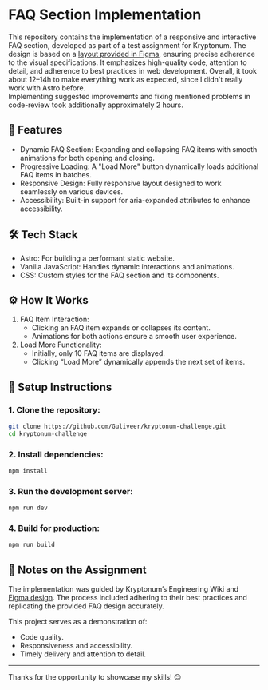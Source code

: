 # FAQ Section Implementation

This repository contains the implementation of a responsive and interactive FAQ section,
developed as part of a test assignment for Kryptonum.
The design is based on a [layout provided in Figma](./design.pdf), ensuring precise adherence to the visual specifications.
It emphasizes high-quality code, attention to detail, and adherence to best practices in web development.
Overall, it took about 12–14h to make everything work as expected, since I didn't really work with Astro before.  
Implementing suggested improvements and fixing mentioned problems in code-review took additionally approximately 2 hours.


## 🚀 Features

- Dynamic FAQ Section: Expanding and collapsing FAQ items with smooth animations for both opening and closing.
- Progressive Loading: A "Load More" button dynamically loads additional FAQ items in batches.
- Responsive Design: Fully responsive layout designed to work seamlessly on various devices.
- Accessibility: Built-in support for aria-expanded attributes to enhance accessibility.

## 🛠️ Tech Stack

- Astro: For building a performant static website.
- Vanilla JavaScript: Handles dynamic interactions and animations.
- CSS: Custom styles for the FAQ section and its components.

## ⚙️ How It Works

1. FAQ Item Interaction:
   - Clicking an FAQ item expands or collapses its content.
   - Animations for both actions ensure a smooth user experience.
2. Load More Functionality:
   - Initially, only 10 FAQ items are displayed.
   - Clicking “Load More” dynamically appends the next set of items.

## 🔧 Setup Instructions

### 1. Clone the repository:

```bash
git clone https://github.com/Guliveer/kryptonum-challenge.git
cd kryptonum-challenge
```

### 2. Install dependencies:

```bash
npm install
```

### 3. Run the development server:

```bash
npm run dev
```

### 4. Build for production:

```bash
npm run build
```

## 📝 Notes on the Assignment

The implementation was guided by Kryptonum’s Engineering Wiki and [Figma design](./design.pdf). The process included adhering to their best practices and replicating the provided FAQ design accurately.

This project serves as a demonstration of:

- Code quality.
- Responsiveness and accessibility.
- Timely delivery and attention to detail.

---

Thanks for the opportunity to showcase my skills! 😊
